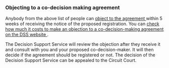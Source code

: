 ###  Objecting to a co-decision making agreement

Anybody from the above list of people can [ object to the agreement
](https://decisionsupportservice.ie/services/objections/what-can-you-object)
within 5 weeks of receiving the notice of the proposed registration. You can [
check how much it costs to make an objection to a co-decision-making agreement
on the DSS website ](https://decisionsupportservice.ie/resources/fees) .

The Decision Support Service will review the objection after they receive it
and consult with you and your proposed co-decision-maker. It will then decide
if the agreement should be registered or not. The decision of the Decision
Support Service can be appealed to the Circuit Court.
